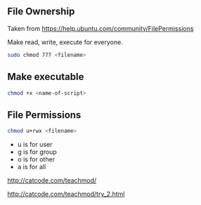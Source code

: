 ## File Ownership

Taken from https://help.ubuntu.com/community/FilePermissions

Make read, write, execute for everyone.
```bash
sudo chmod 777 <filename>
```


## Make executable
```bash
chmod +x <name-of-script>
```


## File Permissions
```bash
chmod u+rwx <filename>
```

- u is for user
- g is for group
- o is for other
- a is for all

http://catcode.com/teachmod/

http://catcode.com/teachmod/try_2.html

